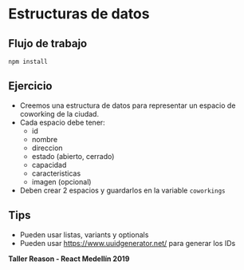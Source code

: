 # Estructuras de datos

## Flujo de trabajo

`npm install`

## Ejercicio

- Creemos una estructura de datos para representar un espacio de coworking de la ciudad.
- Cada espacio debe tener:
  - id
  - nombre
  - direccion
  - estado (abierto, cerrado)
  - capacidad
  - caracteristicas
  - imagen (opcional)
- Deben crear 2 espacios y guardarlos en la variable `coworkings`

## Tips

- Pueden usar listas, variants y optionals
- Pueden usar https://www.uuidgenerator.net/ para generar los IDs

**Taller Reason - React Medellín 2019**
